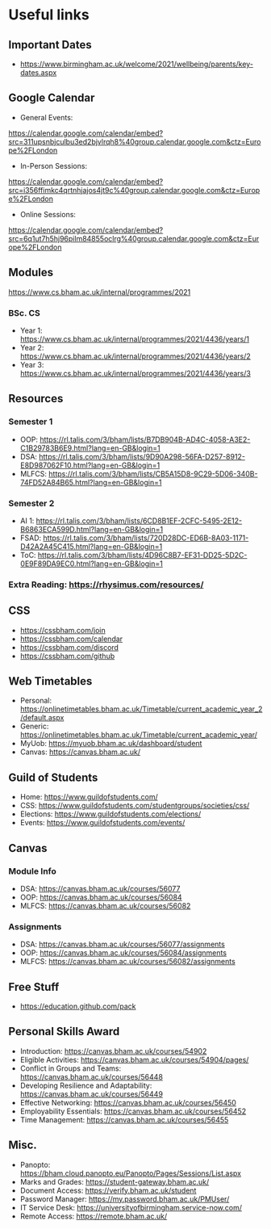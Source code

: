 # Useful links
## Important Dates
- https://www.birmingham.ac.uk/welcome/2021/wellbeing/parents/key-dates.aspx
## Google Calendar
- General Events: 

https://calendar.google.com/calendar/embed?src=311upsnbjculbu3ed2bjvlrqh8%40group.calendar.google.com&ctz=Europe%2FLondon

- In-Person Sessions: 

https://calendar.google.com/calendar/embed?src=i356ffimkc4qrtnhjajos4jt9c%40group.calendar.google.com&ctz=Europe%2FLondon

- Online Sessions: 

https://calendar.google.com/calendar/embed?src=6q1ut7h5hj96pilm84855oclrg%40group.calendar.google.com&ctz=Europe%2FLondon

## Modules
https://www.cs.bham.ac.uk/internal/programmes/2021

### BSc. CS
- Year 1: https://www.cs.bham.ac.uk/internal/programmes/2021/4436/years/1
- Year 2: https://www.cs.bham.ac.uk/internal/programmes/2021/4436/years/2
- Year 3: https://www.cs.bham.ac.uk/internal/programmes/2021/4436/years/3


## Resources
### Semester 1
- OOP: https://rl.talis.com/3/bham/lists/B7DB904B-AD4C-4058-A3E2-C1B29783B6E9.html?lang=en-GB&login=1
- DSA: https://rl.talis.com/3/bham/lists/9D90A298-56FA-D257-8912-E8D987062F10.html?lang=en-GB&login=1
- MLFCS: https://rl.talis.com/3/bham/lists/CB5A15D8-9C29-5D06-340B-74FD52A84B65.html?lang=en-GB&login=1

### Semester 2
- AI 1: https://rl.talis.com/3/bham/lists/6CD8B1EF-2CFC-5495-2E12-B6863ECA599D.html?lang=en-GB&login=1
- FSAD: https://rl.talis.com/3/bham/lists/720D28DC-ED6B-8A03-1171-D42A2A45C415.html?lang=en-GB&login=1
- ToC: https://rl.talis.com/3/bham/lists/4D96C8B7-EF31-DD25-5D2C-0E9F89DA9EC0.html?lang=en-GB&login=1

### Extra Reading: https://rhysimus.com/resources/

## CSS
- https://cssbham.com/join
- https://cssbham.com/calendar
- https://cssbham.com/discord
- https://cssbham.com/github

## Web Timetables
- Personal: https://onlinetimetables.bham.ac.uk/Timetable/current_academic_year_2/default.aspx
- Generic: https://onlinetimetables.bham.ac.uk/Timetable/current_academic_year/
- MyUob: https://myuob.bham.ac.uk/dashboard/student
- Canvas: https://canvas.bham.ac.uk/

## Guild of Students
- Home: https://www.guildofstudents.com/
- CSS: https://www.guildofstudents.com/studentgroups/societies/css/
- Elections: https://www.guildofstudents.com/elections/
- Events: https://www.guildofstudents.com/events/

## Canvas
### Module Info
- DSA: https://canvas.bham.ac.uk/courses/56077
- OOP: https://canvas.bham.ac.uk/courses/56084
- MLFCS: https://canvas.bham.ac.uk/courses/56082

### Assignments
- DSA: https://canvas.bham.ac.uk/courses/56077/assignments
- OOP: https://canvas.bham.ac.uk/courses/56084/assignments
- MLFCS: https://canvas.bham.ac.uk/courses/56082/assignments

## Free Stuff
- https://education.github.com/pack

## Personal Skills Award
- Introduction: https://canvas.bham.ac.uk/courses/54902
- Eligible Activities: https://canvas.bham.ac.uk/courses/54904/pages/
- Conflict in Groups and Teams: https://canvas.bham.ac.uk/courses/56448
- Developing Resilience and Adaptability: https://canvas.bham.ac.uk/courses/56449
- Effective Networking: https://canvas.bham.ac.uk/courses/56450
- Employability Essentials: https://canvas.bham.ac.uk/courses/56452
- Time Management: https://canvas.bham.ac.uk/courses/56455

## Misc.
- Panopto: https://bham.cloud.panopto.eu/Panopto/Pages/Sessions/List.aspx
- Marks and Grades: https://student-gateway.bham.ac.uk/
- Document Access: https://verify.bham.ac.uk/student
- Password Manager: https://my.password.bham.ac.uk/PMUser/
- IT Service Desk: https://universityofbirmingham.service-now.com/
- Remote Access: https://remote.bham.ac.uk/

